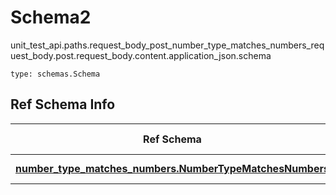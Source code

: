 # Schema2
unit_test_api.paths.request_body_post_number_type_matches_numbers_request_body.post.request_body.content.application_json.schema
```
type: schemas.Schema
```

## Ref Schema Info
Ref Schema | Input Type | Output Type
---------- | ---------- | -----------
[**number_type_matches_numbers.NumberTypeMatchesNumbers**](../../../../../../components/schema/number_type_matches_numbers.md) | float, int | float, int

